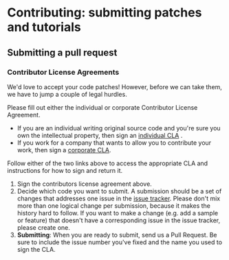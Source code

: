 # Contributing: submitting patches and tutorials

## Submitting a pull request

### Contributor License Agreements

We'd love to accept your code patches! However, before we can take them, we
have to jump a couple of legal hurdles.

Please fill out either the individual or corporate Contributor License
Agreement.

* If you are an individual writing original source code and you're sure you
  own the intellectual property, then sign an [individual CLA](https://developers.google.com/open-source/cla/individual)
  .
* If you work for a company that wants to allow you to contribute your work,
  then sign a [corporate CLA](https://developers.google.com/open-source/cla/corporate).

Follow either of the two links above to access the appropriate CLA and
instructions for how to sign and return it.

1. Sign the contributors license agreement above.
1. Decide which code you want to submit. A submission should be a set of changes
   that addresses one issue in the [issue tracker](https://github.com/Google/WebFundamentals/issues).
   Please don't mix more than one logical change per submission, because it makes
   the history hard to follow. If you want to make a change
   (e.g. add a sample or feature) that doesn't have a corresponding issue in the
   issue tracker, please create one.
1. **Submitting**: When you are ready to submit, send us a Pull Request. Be
   sure to include the issue number you've fixed and the name you used to sign
   the CLA.

